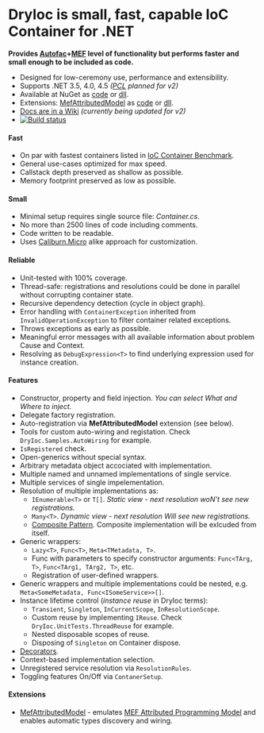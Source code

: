 DryIoc is small, fast, capable IoC Container for .NET
=====================================================

[Autofac]: https://code.google.com/p/autofac/
[MEF]: http://mef.codeplex.com/
[DryIoc]: https://www.nuget.org/packages/DryIoc/
[DryIoc.MefAttributedModel]: https://www.nuget.org/packages/DryIoc.MefAttributedModel/
[DryIoc.dll]: https://www.nuget.org/packages/DryIoc.dll/
[DryIoc.MefAttributedModel.dll]: https://www.nuget.org/packages/DryIoc.MefAttributedModel.dll/
[Wiki]: https://bitbucket.org/dadhi/dryioc/wiki/Home
[MefAttributedModel]: https://bitbucket.org/dadhi/dryioc/wiki/MefAttributedModel
[PCL]: http://msdn.microsoft.com/en-us/library/gg597391(v=vs.110).aspx

**Provides [Autofac]+[MEF] level of functionality but performs faster and small enough to be included as code.**

* Designed for low-ceremony use, performance and extensibility.
* Supports .NET 3.5, 4.0, 4.5 _([PCL] planned for v2)_
* Available at NuGet as [code][DryIoc] or [dll][DryIoc.dll].
* Extensions: [MefAttributedModel] as [code][DryIoc.MefAttributedModel] or [dll][DryIoc.MefAttributedModel.dll].
* [Docs are in a Wiki][Wiki] _(currently being updated for v2)_
* [![Build status](https://ci.appveyor.com/api/projects/status/jfq01d9wcs4vcwpf)](https://ci.appveyor.com/project/MaksimVolkau/dryioc)

#### Fast
* On par with fastest containers listed in [IoC Container Benchmark](http://www.palmmedia.de/blog/2011/8/30/ioc-container-benchmark-performance-comparison).
* General use-cases optimized for max speed.
* Callstack depth preserved as shallow as possible.
* Memory footprint preserved as low as possible.

#### Small
* Minimal setup requires single source file: *Container.cs*. 
* No more than 2500 lines of code including comments.
* Code written to be readable.
* Uses [Caliburn.Micro](http://caliburnmicro.codeplex.com/) alike approach for customization.

#### Reliable
* Unit-tested with 100% coverage.
* Thread-safe: registrations and resolutions could be done in parallel without corrupting container state. 
* Recursive dependency detection (cycle in object graph).
* Error handling with `ContainerException` inherited from `InvalidOperationException` to filter container related exceptions.
* Throws exceptions as early as possible. 
* Meaningful error messages with all available information about problem Cause and Context.
* Resolving as `DebugExpression<T>` to find underlying expression used for instance creation.

#### Features
* Constructor, property and field injection. *You can select What and Where to inject.*
* Delegate factory registration.
* Auto-registration via __MefAttributedModel__ extension (see below).
* Tools for custom auto-wiring and registation. Check `DryIoc.Samples.AutoWiring` for example.
* `IsRegistered` check.
* Open-generics without special syntax.
* Arbitrary metadata object accociated with implementation.
* Multiple named and unnamed implementations of single service.
* Multiple services of single impelementation.
* Resolution of multiple implementations as:
    * `IEnumerable<T>` or `T[]`. *Static view - next resolution woN't see new registrations.*
    * `Many<T>`. *Dynamic view - next resolution Will see new registrations.*
    *  [Composite Pattern](http://en.wikipedia.org/wiki/Composite_pattern). Composite implementation will be exlcuded from itself.
* Generic wrappers:
    * `Lazy<T>`, `Func<T>`, `Meta<TMetadata, T>`.
    * Func with parameters to specify constructor arguments: `Func<TArg, T>`, `Func<TArg1, TArg2, T>`, etc.
    * Registration of user-defined wrappers.
* Generic wrappers and multiple implementations could be nested, e.g. `Meta<SomeMetadata, Func<ISomeService>>[]`.
* Instance lifetime control (*instance reuse* in DryIoc terms):
    * `Transient`, `Singleton`, `InCurrentScope`, `InResolutionScope`.
    * Custom reuse by implementing `IReuse`. Check `DryIoc.UnitTests.ThreadReuse` for example.
    * Nested disposable scopes of reuse.
    * Disposing of `Singleton` on Container dispose.
* [Decorators](http://en.wikipedia.org/wiki/Decorator_pattern). 
* Context-based implementation selection.
* Unregistered service resolution via `ResolutionRules`.
* Toggling features On/Off via `ContanerSetup`.

#### Extensions
* [MefAttributedModel] - emulates [MEF Attributed Programming Model](http://msdn.microsoft.com/en-us/library/ee155691(v=vs.110).aspx) and enables automatic types discovery and wiring.